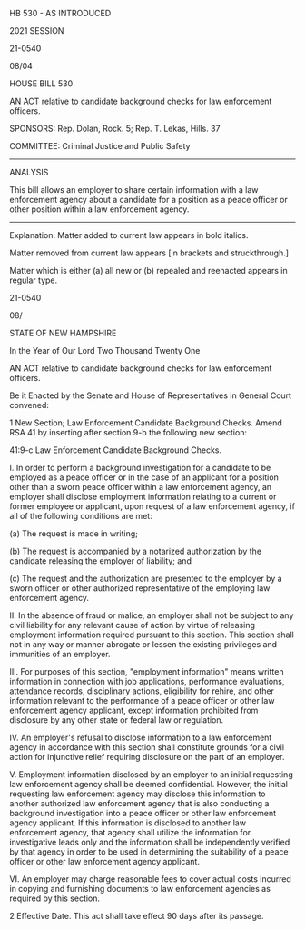 HB 530 - AS INTRODUCED

 

 

2021 SESSION

 21-0540

 08/04

 

HOUSE BILL 530

 

AN ACT relative to candidate background checks for law enforcement officers.

 

SPONSORS: Rep. Dolan, Rock. 5; Rep. T. Lekas, Hills. 37

 

COMMITTEE: Criminal Justice and Public Safety

 

-----------------------------------------------------------------

 

ANALYSIS

 

 This bill allows an employer to share certain information with a law enforcement agency about a candidate for a position as a peace officer or other position within a law enforcement agency.

 

- - - - - - - - - - - - - - - - - - - - - - - - - - - - - - - - - - - - - - - - - - - - - - - - - - - - - - - - - - - - - - - - - - - - - - - - - - - 

 

Explanation: Matter added to current law appears in bold italics.

 Matter removed from current law appears [in brackets and struckthrough.]

 Matter which is either (a) all new or (b) repealed and reenacted appears in regular type.

 21-0540

 08/

 

STATE OF NEW HAMPSHIRE

 

In the Year of Our Lord Two Thousand Twenty One

 

AN ACT relative to candidate background checks for law enforcement officers.

 

Be it Enacted by the Senate and House of Representatives in General Court convened:

 

 1 New Section; Law Enforcement Candidate Background Checks. Amend RSA 41 by inserting after section 9-b the following new section:

 41:9-c Law Enforcement Candidate Background Checks. 

 I. In order to perform a background investigation for a candidate to be employed as a peace officer or in the case of an applicant for a position other than a sworn peace officer within a law enforcement agency, an employer shall disclose employment information relating to a current or former employee or applicant, upon request of a law enforcement agency, if all of the following conditions are met:

 (a) The request is made in writing;

 (b) The request is accompanied by a notarized authorization by the candidate releasing the employer of liability; and 

 (c) The request and the authorization are presented to the employer by a sworn officer or other authorized representative of the employing law enforcement agency.

 II. In the absence of fraud or malice, an employer shall not be subject to any civil liability for any relevant cause of action by virtue of releasing employment information required pursuant to this section. This section shall not in any way or manner abrogate or lessen the existing privileges and immunities of an employer.

 III. For purposes of this section, "employment information" means written information in connection with job applications, performance evaluations, attendance records, disciplinary actions, eligibility for rehire, and other information relevant to the performance of a peace officer or other law enforcement agency applicant, except information prohibited from disclosure by any other state or federal law or regulation.

 IV. An employer's refusal to disclose information to a law enforcement agency in accordance with this section shall constitute grounds for a civil action for injunctive relief requiring disclosure on the part of an employer.

 V. Employment information disclosed by an employer to an initial requesting law enforcement agency shall be deemed confidential. However, the initial requesting law enforcement agency may disclose this information to another authorized law enforcement agency that is also conducting a background investigation into a peace officer or other law enforcement agency applicant. If this information is disclosed to another law enforcement agency, that agency shall utilize the information for investigative leads only and the information shall be independently verified by that agency in order to be used in determining the suitability of a peace officer or other law enforcement agency applicant.

 VI. An employer may charge reasonable fees to cover actual costs incurred in copying and furnishing documents to law enforcement agencies as required by this section.

 2 Effective Date. This act shall take effect 90 days after its passage.

